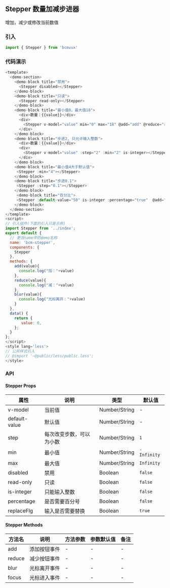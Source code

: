 ## Stepper 数量加减步进器

增加，减少或修改当前数值

### 引入

```javascript
import { Stepper } from 'bcmvux'
```

### 代码演示
<!-- DEMO -->
```javascript
<template>
  <demo-section>
    <demo-block title="禁用">
      <Stepper disabled></Stepper>
    </demo-block>
    <demo-block title="只读">
      <Stepper read-only></Stepper>
    </demo-block>
    <demo-block title="最小值0，最大值18">
      <div>数量：{{value}}</div>
      <div>
        <Stepper v-model="value" min="0" max="18" @add="add" @reduce="reduce" @blur="blur"></Stepper>
      </div>
    </demo-block>
    <demo-block title="步进2, 只允许输入整数">
      <div>数量：{{value}}</div>
      <div>
        <Stepper v-model="value" :step="2" :min="2" is-integer></Stepper>
      </div>
    </demo-block>
    <demo-block title="最小值4大于默认值">
     <Stepper :min="4"></Stepper>
    </demo-block>
    <demo-block title="步进0.1">
     <Stepper :step="0.1"></Stepper>
    </demo-block>
     <demo-block title="百分比">
     <Stepper :default-value="50" is-integer :percentage="true"  @add="add" @reduce="reduce" @blur="blur"></Stepper>
    </demo-block>
  </demo-section>
</template>
<script>
// 引入组件(下面的引入只是示例)
import Stepper from '../index';
export default {
  // 更改name中的demo名称
  name: 'bcm-stepper',
  components: {
    Stepper
  },
  methods: {
    add(value){
      console.log("加："+value)
    },
    reduce(value){
      console.log("减："+value)
    },
    blur(value){
      console.log("光标离开："+value)
    }
  },
  data() {
    return {
       value: 0,
    };
  }
};
</script>
<style lang='less'>
// 公共样式引入
// @import '~@public/less/public.less';
</style>
```
### API

#### Stepper Props
|属性    | 说明 | 类型 | 默认值|
|---------|------|--------|----|
|v-model| 当前值 | Number/String |-|
|default-value |默认值| Number/String|-|
|step|每次改变步数，可以为小数|Number/String|`1`|
|min|最小值|Number/String|`-Infinity`|
|max|最大值|Number/String|`Infinity`|
|disabled|禁用| Boolean|`false`|
|read-only|只读| Boolean|`false`|
|is-integer|只能输入整数| Boolean|`false`|
|percentage|是否需要百分号| Boolean|`false`|
|replaceFlg|输入是否需要替换| Boolean|`true`|

#### Stepper Methods

| 方法名        | 说明                       | 方法参数 | 参数默认值 | 备注 |
| ------------- | -------------------------- | -------- | ---------- | ---- |
| add  | 添加按钮事件 | -        | -          | -    |
| reduce | 减少按钮事件 | -        | -          | -    |
| blur | 光标离开事件 | -        | -          | -    |
| focus | 光标进入事件 | -        | -          | -    |


